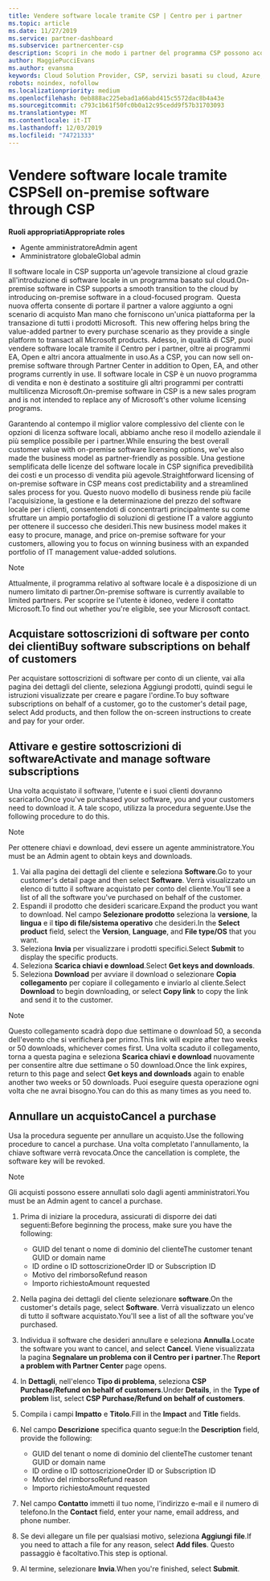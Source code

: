 ```yaml
---
title: Vendere software locale tramite CSP | Centro per i partner
ms.topic: article
ms.date: 11/27/2019
ms.service: partner-dashboard
ms.subservice: partnercenter-csp
description: Scopri in che modo i partner del programma CSP possono acquistare, gestire, vendere e annullare le sottoscrizioni software locali per conto dei clienti nel centro per i partner.
author: MaggiePucciEvans
ms.author: evansma
keywords: Cloud Solution Provider, CSP, servizi basati su cloud, Azure, Office 365, Dynamics, partner CSP, vendere in CSP, partner diretto, partner CSP diretto, rivenditore CSP indiretto, CSP diretto, CSP indiretto, modello diretto, modello indiretto, rivenditore indiretto, provider indiretto, provider, server di distribuzione, programma cloud solution provider
robots: noindex, nofollow
ms.localizationpriority: medium
ms.openlocfilehash: 0eb888ac225ebad1a66abd415c5572dac8b4a43e
ms.sourcegitcommit: c793c1b61f50fc0b0a12c95cedd9f57b31703093
ms.translationtype: MT
ms.contentlocale: it-IT
ms.lasthandoff: 12/03/2019
ms.locfileid: "74721333"
---
```

# <a name="sell-on-premise-software-through-csp"></a><span data-ttu-id="02de3-104">Vendere software locale tramite CSP</span><span class="sxs-lookup"><span data-stu-id="02de3-104">Sell on-premise software through CSP</span></span>

<span data-ttu-id="02de3-105">**Ruoli appropriati**</span><span class="sxs-lookup"><span data-stu-id="02de3-105">**Appropriate roles**</span></span>

- <span data-ttu-id="02de3-106">Agente amministratore</span><span class="sxs-lookup"><span data-stu-id="02de3-106">Admin agent</span></span>
- <span data-ttu-id="02de3-107">Amministratore globale</span><span class="sxs-lookup"><span data-stu-id="02de3-107">Global admin</span></span>

<span data-ttu-id="02de3-108">Il software locale in CSP supporta un'agevole transizione al cloud grazie all'introduzione di software locale in un programma basato sul cloud.</span><span class="sxs-lookup"><span data-stu-id="02de3-108">On-premise software in CSP supports a smooth transition to the cloud by introducing on-premise software in a cloud-focused program.</span></span><span data-ttu-id="02de3-109">  Questa nuova offerta consente di portare il partner a valore aggiunto a ogni scenario di acquisto Man mano che forniscono un'unica piattaforma per la transazione di tutti i prodotti Microsoft.</span><span class="sxs-lookup"><span data-stu-id="02de3-109">  This new offering helps bring the value-added partner to every purchase scenario as they provide a single platform to transact all Microsoft products.</span></span> <span data-ttu-id="02de3-110">Adesso, in qualità di CSP, puoi vendere software locale tramite il Centro per i partner, oltre ai programmi EA, Open e altri ancora attualmente in uso.</span><span class="sxs-lookup"><span data-stu-id="02de3-110">As a CSP, you can now sell on-premise software through Partner Center in addition to Open, EA, and other programs currently in use.</span></span> <span data-ttu-id="02de3-111">Il software locale in CSP è un nuovo programma di vendita e non è destinato a sostituire gli altri programmi per contratti multilicenza Microsoft.</span><span class="sxs-lookup"><span data-stu-id="02de3-111">On-premise software in CSP is a new sales program and is not intended to replace any of Microsoft's other volume licensing programs.</span></span> 
 
<span data-ttu-id="02de3-112">Garantendo al contempo il miglior valore complessivo del cliente con le opzioni di licenza software locali, abbiamo anche reso il modello aziendale il più semplice possibile per i partner.</span><span class="sxs-lookup"><span data-stu-id="02de3-112">While ensuring the best overall customer value with on-premise software licensing options, we've also made the business model as partner-friendly as possible.</span></span> <span data-ttu-id="02de3-113">Una gestione semplificata delle licenze del software locale in CSP significa prevedibilità dei costi e un processo di vendita più agevole.</span><span class="sxs-lookup"><span data-stu-id="02de3-113">Straightforward licensing of on-premise software in CSP means cost predictability and a streamlined sales process for you.</span></span> <span data-ttu-id="02de3-114">Questo nuovo modello di business rende più facile l'acquisizione, la gestione e la determinazione del prezzo del software locale per i clienti, consentendoti di concentrarti principalmente su come sfruttare un ampio portafoglio di soluzioni di gestione IT a valore aggiunto per ottenere il successo che desideri.</span><span class="sxs-lookup"><span data-stu-id="02de3-114">This new business model makes it easy to procure, manage, and price on-premise software for your customers, allowing you to focus on winning business with an expanded portfolio of IT management value-added solutions.</span></span> 

>[!NOTE]
><span data-ttu-id="02de3-115">Attualmente, il programma relativo al software locale è a disposizione di un numero limitato di partner.</span><span class="sxs-lookup"><span data-stu-id="02de3-115">On-premise software is currently available to limited partners.</span></span> <span data-ttu-id="02de3-116">Per scoprire se l'utente è idoneo, vedere il contatto Microsoft.</span><span class="sxs-lookup"><span data-stu-id="02de3-116">To find out whether you're eligible, see your Microsoft contact.</span></span> 


## <a name="buy-software-subscriptions-on-behalf-of-customers"></a><span data-ttu-id="02de3-117">Acquistare sottoscrizioni di software per conto dei clienti</span><span class="sxs-lookup"><span data-stu-id="02de3-117">Buy software subscriptions on behalf of customers</span></span>

<span data-ttu-id="02de3-118">Per acquistare sottoscrizioni di software per conto di un cliente, vai alla pagina dei dettagli del cliente, seleziona Aggiungi prodotti, quindi segui le istruzioni visualizzate per creare e pagare l'ordine.</span><span class="sxs-lookup"><span data-stu-id="02de3-118">To buy software subscriptions on behalf of a customer, go to the customer's detail page, select Add products, and then follow the on-screen instructions to create and pay for your order.</span></span>

## <a name="activate-and-manage-software-subscriptions"></a><span data-ttu-id="02de3-119">Attivare e gestire sottoscrizioni di software</span><span class="sxs-lookup"><span data-stu-id="02de3-119">Activate and manage software subscriptions</span></span>

<span data-ttu-id="02de3-120">Una volta acquistato il software, l'utente e i suoi clienti dovranno scaricarlo.</span><span class="sxs-lookup"><span data-stu-id="02de3-120">Once you've purchased your software, you and your customers need to download it.</span></span> <span data-ttu-id="02de3-121">A tale scopo, utilizza la procedura seguente.</span><span class="sxs-lookup"><span data-stu-id="02de3-121">Use the following procedure to do this.</span></span> 

>[!NOTE]
><span data-ttu-id="02de3-122">Per ottenere chiavi e download, devi essere un agente amministratore.</span><span class="sxs-lookup"><span data-stu-id="02de3-122">You must be an Admin agent to obtain keys and downloads.</span></span> 

1. <span data-ttu-id="02de3-123">Vai alla pagina dei dettagli del cliente e seleziona **Software**.</span><span class="sxs-lookup"><span data-stu-id="02de3-123">Go to your customer's detail page and then select **Software**.</span></span> <span data-ttu-id="02de3-124">Verrà visualizzato un elenco di tutto il software acquistato per conto del cliente.</span><span class="sxs-lookup"><span data-stu-id="02de3-124">You'll see a list of all the software you've purchased on behalf of the customer.</span></span> 
2.  <span data-ttu-id="02de3-125">Espandi il prodotto che desideri scaricare.</span><span class="sxs-lookup"><span data-stu-id="02de3-125">Expand the product you want to download.</span></span> <span data-ttu-id="02de3-126">Nel campo **Selezionare prodotto** seleziona la **versione**, la **lingua** e il **tipo di file/sistema operativo** che desideri.</span><span class="sxs-lookup"><span data-stu-id="02de3-126">In the **Select product** field, select the **Version**, **Language**, and **File type/OS** that you want.</span></span> 
3.  <span data-ttu-id="02de3-127">Seleziona **Invia** per visualizzare i prodotti specifici.</span><span class="sxs-lookup"><span data-stu-id="02de3-127">Select **Submit** to display the specific products.</span></span> 
4.  <span data-ttu-id="02de3-128">Seleziona **Scarica chiavi e download**.</span><span class="sxs-lookup"><span data-stu-id="02de3-128">Select **Get keys and downloads**.</span></span> 
5.  <span data-ttu-id="02de3-129">Seleziona **Download** per avviare il download o selezionare **Copia collegamento** per copiare il collegamento e inviarlo al cliente.</span><span class="sxs-lookup"><span data-stu-id="02de3-129">Select **Download** to begin downloading, or select **Copy link** to copy the link and send it to the customer.</span></span> 

>[!NOTE]
><span data-ttu-id="02de3-130">Questo collegamento scadrà dopo due settimane o download 50, a seconda dell'evento che si verificherà per primo.</span><span class="sxs-lookup"><span data-stu-id="02de3-130">This link will expire after two weeks or 50 downloads, whichever comes first.</span></span> <span data-ttu-id="02de3-131">Una volta scaduto il collegamento, torna a questa pagina e seleziona **Scarica chiavi e download** nuovamente per consentire altre due settimane o 50 download.</span><span class="sxs-lookup"><span data-stu-id="02de3-131">Once the link expires, return to this page and select **Get keys and downloads** again to enable another two weeks or 50 downloads.</span></span> <span data-ttu-id="02de3-132">Puoi eseguire questa operazione ogni volta che ne avrai bisogno.</span><span class="sxs-lookup"><span data-stu-id="02de3-132">You can do this as many times as you need to.</span></span> 


## <a name="cancel-a-purchase"></a><span data-ttu-id="02de3-133">Annullare un acquisto</span><span class="sxs-lookup"><span data-stu-id="02de3-133">Cancel a purchase</span></span>
<span data-ttu-id="02de3-134">Usa la procedura seguente per annullare un acquisto.</span><span class="sxs-lookup"><span data-stu-id="02de3-134">Use the following procedure to cancel a purchase.</span></span> <span data-ttu-id="02de3-135">Una volta completato l'annullamento, la chiave software verrà revocata.</span><span class="sxs-lookup"><span data-stu-id="02de3-135">Once the cancellation is complete, the software key will be revoked.</span></span> 

>[!NOTE]
><span data-ttu-id="02de3-136">Gli acquisti possono essere annullati solo dagli agenti amministratori.</span><span class="sxs-lookup"><span data-stu-id="02de3-136">You must be an Admin agent to cancel a purchase.</span></span> 

1.  <span data-ttu-id="02de3-137">Prima di iniziare la procedura, assicurati di disporre dei dati seguenti:</span><span class="sxs-lookup"><span data-stu-id="02de3-137">Before beginning the process, make sure you have the following:</span></span> 
    -   <span data-ttu-id="02de3-138">GUID del tenant o nome di dominio del cliente</span><span class="sxs-lookup"><span data-stu-id="02de3-138">The customer tenant GUID or domain name</span></span>
    -   <span data-ttu-id="02de3-139">ID ordine o ID sottoscrizione</span><span class="sxs-lookup"><span data-stu-id="02de3-139">Order ID or Subscription ID</span></span>
    -   <span data-ttu-id="02de3-140">Motivo del rimborso</span><span class="sxs-lookup"><span data-stu-id="02de3-140">Refund reason</span></span>
    -   <span data-ttu-id="02de3-141">Importo richiesto</span><span class="sxs-lookup"><span data-stu-id="02de3-141">Amount requested</span></span>

2.  <span data-ttu-id="02de3-142">Nella pagina dei dettagli del cliente selezionare **software**.</span><span class="sxs-lookup"><span data-stu-id="02de3-142">On the customer's details page, select **Software**.</span></span> <span data-ttu-id="02de3-143">Verrà visualizzato un elenco di tutto il software acquistato.</span><span class="sxs-lookup"><span data-stu-id="02de3-143">You'll see a list of all the software you've purchased.</span></span> 

3.  <span data-ttu-id="02de3-144">Individua il software che desideri annullare e seleziona **Annulla**.</span><span class="sxs-lookup"><span data-stu-id="02de3-144">Locate the software you want to cancel, and select **Cancel**.</span></span> <span data-ttu-id="02de3-145">Viene visualizzata la pagina **Segnalare un problema con il Centro per i partner**.</span><span class="sxs-lookup"><span data-stu-id="02de3-145">The **Report a problem with Partner Center** page opens.</span></span> 

4.  <span data-ttu-id="02de3-146">In **Dettagli**, nell'elenco **Tipo di problema**, seleziona **CSP Purchase/Refund on behalf of customers**.</span><span class="sxs-lookup"><span data-stu-id="02de3-146">Under **Details**, in the **Type of problem** list, select **CSP Purchase/Refund on behalf of customers**.</span></span>

5.  <span data-ttu-id="02de3-147">Compila i campi **Impatto** e **Titolo**.</span><span class="sxs-lookup"><span data-stu-id="02de3-147">Fill in the **Impact** and **Title** fields.</span></span> 

6.  <span data-ttu-id="02de3-148">Nel campo **Descrizione** specifica quanto segue:</span><span class="sxs-lookup"><span data-stu-id="02de3-148">In the **Description** field, provide the following:</span></span> 
    -   <span data-ttu-id="02de3-149">GUID del tenant o nome di dominio del cliente</span><span class="sxs-lookup"><span data-stu-id="02de3-149">The customer tenant GUID or domain name</span></span>
    -   <span data-ttu-id="02de3-150">ID ordine o ID sottoscrizione</span><span class="sxs-lookup"><span data-stu-id="02de3-150">Order ID or Subscription ID</span></span>
    -   <span data-ttu-id="02de3-151">Motivo del rimborso</span><span class="sxs-lookup"><span data-stu-id="02de3-151">Refund reason</span></span>
    -   <span data-ttu-id="02de3-152">Importo richiesto</span><span class="sxs-lookup"><span data-stu-id="02de3-152">Amount requested</span></span>

7.  <span data-ttu-id="02de3-153">Nel campo **Contatto** immetti il tuo nome, l'indirizzo e-mail e il numero di telefono.</span><span class="sxs-lookup"><span data-stu-id="02de3-153">In the **Contact** field, enter your name, email address, and phone number.</span></span> 

8.  <span data-ttu-id="02de3-154">Se devi allegare un file per qualsiasi motivo, seleziona **Aggiungi file**.</span><span class="sxs-lookup"><span data-stu-id="02de3-154">If you need to attach a file for any reason, select **Add files**.</span></span> <span data-ttu-id="02de3-155">Questo passaggio è facoltativo.</span><span class="sxs-lookup"><span data-stu-id="02de3-155">This step is optional.</span></span> 

9.  <span data-ttu-id="02de3-156">Al termine, selezionare **Invia**.</span><span class="sxs-lookup"><span data-stu-id="02de3-156">When you're finished, select **Submit**.</span></span>